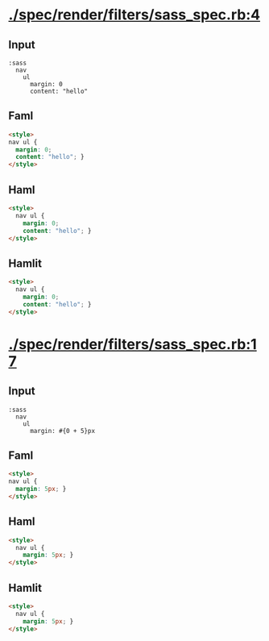 # [./spec/render/filters/sass_spec.rb:4](../../../../spec/render/filters/sass_spec.rb#L4)
## Input
```haml
:sass
  nav
    ul
      margin: 0
      content: "hello"

```

## Faml
```html
<style>
nav ul {
  margin: 0;
  content: "hello"; }
</style>

```

## Haml
```html
<style>
  nav ul {
    margin: 0;
    content: "hello"; }
</style>

```

## Hamlit
```html
<style>
  nav ul {
    margin: 0;
    content: "hello"; }
</style>

```

# [./spec/render/filters/sass_spec.rb:17](../../../../spec/render/filters/sass_spec.rb#L17)
## Input
```haml
:sass
  nav
    ul
      margin: #{0 + 5}px

```

## Faml
```html
<style>
nav ul {
  margin: 5px; }
</style>

```

## Haml
```html
<style>
  nav ul {
    margin: 5px; }
</style>

```

## Hamlit
```html
<style>
  nav ul {
    margin: 5px; }
</style>

```


